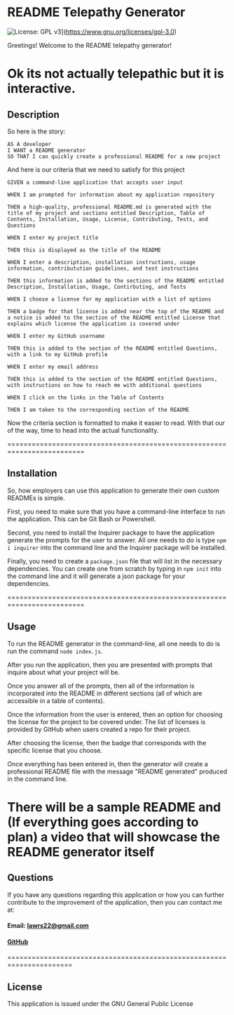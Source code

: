 # README Telepathy Generator

![License: GPL v3](https://img.shields.io/badge/License-GPLv3-blue.svg)](https://www.gnu.org/licenses/gpl-3.0)

Greetings! Welcome to the README telepathy generator!


Ok its not actually telepathic but it is interactive.
=======================================================================

## Description

So here is the story:

```
AS A developer
I WANT a README generator
SO THAT I can quickly create a professional README for a new project
```

And here is our criteria that we need to satisfy for this project

```
GIVEN a command-line application that accepts user input

WHEN I am prompted for information about my application repository

THEN a high-quality, professional README.md is generated with the title of my project and sections entitled Description, Table of Contents, Installation, Usage, License, Contributing, Tests, and Questions

WHEN I enter my project title

THEN this is displayed as the title of the README

WHEN I enter a description, installation instructions, usage information, contributution guidelines, and test instructions

THEN this information is added to the sections of the README entitled Description, Installation, Usage, Contirbuting, and Tests

WHEN I choose a license for my application with a list of options

THEN a badge for that license is added near the top of the README and a notice is added to the section of the README entitled License that explains which license the application is covered under

WHEN I enter my GitHub username

THEN this is added to the section of the README entitled Questions, with a link to my GitHub profile

WHEN I enter my email address

THEN this is added to the section of the README entitled Questions, with instructions on how to reach me with additional questions

WHEN I click on the links in the Table of Contents

THEN I am taken to the corresponding section of the README
```

Now the criteria section is formatted to make it easier to read. With that our of the way, time to head into the actual functionality.

=========================================================================

## Installation

So, how employers can use this application to generate their own custom READMEs is simple.

First, you need to make sure that you have a command-line interface to run the application. This can be Git Bash or Powershell.

Second, you need to install the Inquirer package to have the application generate the prompts for the user to answer. All one needs to do is type `npm i inquirer` into the command line and the Inquirer package will be installed.

Finally, you need to create a `package.json` file that will list in the necessary dependencies. You can create one from scratch by typing in `npm init` into the command line and it will generate a json package for your dependencies.

=========================================================================

## Usage

To run the README generator in the command-line, all one needs to do is run the command `node index.js`.

After you run the application, then you are presented with prompts that inquire about what your project will be. 

Once you answer all of the prompts, then all of the information is incorporated into the README in different sections (all of which are accessible in a table of contents). 

Once the information from the user is entered, then an option for choosing the license for the project to be covered under. The list of licenses is provided by GitHub when users created a repo for their project. 

After choosing the license, then the badge that corresponds with the specific license that you choose.

Once everything has been entered in, then the generator will create a professional README file with the message "README generated" produced in the command line.

There will be a sample README and (If everything goes according to plan) a video that will showcase the README generator itself
==================================================================

## Questions
If you have any questions regarding this application or how you can further contribute to the improvement of the application, then you can contact me at:

#### Email: lawrs22@gmail.com
#### [GitHub](https://github.com/LawrenceSB24)

======================================================================

## License
This application is issued under the GNU General Public License